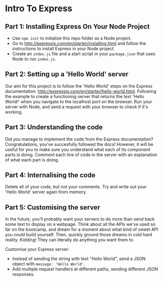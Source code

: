 # Intro To Express

## Part 1: Installing Express On Your Node Project

- Use `npm init` to initialize this repo folder as a Node project.
- Go to http://expressjs.com/en/starter/installing.html and follow the instructions to install Express in your Node project.
- Create an `index.js` file and a start script in your `package.json` that uses Node to run `index.js`.

## Part 2: Setting up a 'Hello World' server

Our aim for this project is to follow the 'Hello World' steps on the Express documentation: http://expressjs.com/en/starter/hello-world.html. Following the example to create a functioning server that returns the text 'Hello World!' when you navigate to the localhost port on the browser. Run your server with Node, and send a request with your browser to check if it's working.

## Part 3: Understanding the code

Did you manage to implement the code from the Express documentation? Congratulations, you've succesfully followed the docs! However, it will be useful for you to make sure you understand what each of its component parts is doing. Comment each line of code in the server with an explanation of what each part is doing.

## Part 4: Internalising the code

Delete all of your code, but not your comments. Try and write out your 'Hello World' server again from memory.

## Part 5: Customising the server

In the future, you'll probably want your servers to do more than send back some text to display on a webpage. Think about all the APIs we've used so far on the bootcamp, and dream for a moment about what kind of sweet API you could build yourself. Then, quickly ground those dreams in cold hard reality. Kidding! They can literally do anything you want them to.

Customise your Express server:

- Instead of sending the string with text "Hello World", send a JSON object with `message: 'Hello World'`.
- Add multiple request handlers at different paths, sending different JSON responses.

